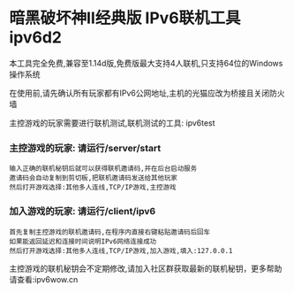 # 暗黑破坏神II经典版 IPv6联机工具 ipv6d2

本工具完全免费,兼容至1.14d版,免费版最大支持4人联机,只支持64位的Windows操作系统

在使用前,请先确认所有玩家都有IPv6公网地址,主机的光猫应改为桥接且关闭防火墙

主控游戏的玩家需要进行联机测试,联机测试的工具: ipv6test  

### 主控游戏的玩家: 请运行/server/start

	输入正确的联机秘钥后就可以获得联机邀请码,并在后台启动服务
	邀请码会自动复制到剪切板,把联机邀请码发送给其他玩家
	然后打开游戏选择:其他多人连线,TCP/IP游戏,主控游戏

### 加入游戏的玩家: 请运行/client/ipv6

	首先复制主控游戏的联机邀请码,在程序内直接右键粘贴邀请码后回车
	如果能返回延迟和连接时间说明IPv6网络连接成功
	然后打开游戏选择:其他多人连线,TCP/IP游戏,加入游戏,填入:127.0.0.1
	
主控游戏的联机秘钥会不定期修改,请加入社区群获取最新的联机秘钥，更多帮助请查看:ipv6wow.cn
